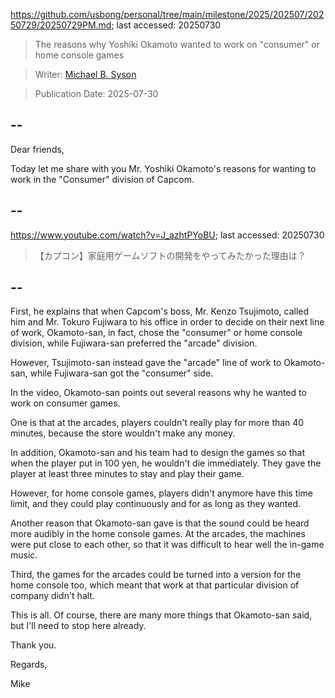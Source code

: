 https://github.com/usbong/personal/tree/main/milestone/2025/202507/20250729/20250729PM.md; last accessed: 20250730

> The reasons why Yoshiki Okamoto wanted to work on "consumer" or home console games

> Writer: [Michael B. Syson](https://www.linkedin.com/in/michaelsyson/)

> Publication Date: 2025-07-30

## --

Dear friends,

Today let me share with you Mr. Yoshiki Okamoto's reasons for wanting to work in the "Consumer" division of Capcom.

## --

https://www.youtube.com/watch?v=J_azhtPYoBU; last accessed: 20250730

> 【カプコン】家庭用ゲームソフトの開発をやってみたかった理由は？

## --

First, he explains that when Capcom's boss, Mr. Kenzo Tsujimoto, called him and Mr. Tokuro Fujiwara to his office in order to decide on their next line of work, Okamoto-san, in fact, chose the "consumer" or home console division, while Fujiwara-san preferred the "arcade" division. 

However, Tsujimoto-san instead gave the "arcade" line of work to Okamoto-san, while Fujiwara-san got the "consumer" side.

In the video, Okamoto-san points out several reasons why he wanted to work on consumer games.

One is that at the arcades, players couldn't really play for more than 40 minutes, because the store wouldn't make any money. 

In addition, Okamoto-san and his team had to design the games so that when the player put in 100 yen, he wouldn't die immediately. They gave the player at least three minutes to stay and play their game. 

However, for home console games, players didn't anymore have this time limit, and they could play continuously and for as long as they wanted.

Another reason that Okamoto-san gave is that the sound could be heard more audibly in the home console games. At the arcades, the machines were put close to each other, so that it was difficult to hear well the in-game music.

Third, the games for the arcades could be turned into a version for the home console too, which meant that work at that particular division of company didn't halt.

This is all. Of course, there are many more things that Okamoto-san said, but I'll need to stop here already.

Thank you.

Regards,

Mike
